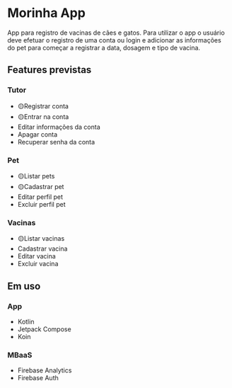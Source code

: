 # Morinha App
App para registro de vacinas de cães e gatos. Para utilizar o app o usuário deve efetuar o registro de uma conta ou login e adicionar as informações do pet para começar a registrar a data, dosagem e tipo de vacina.

## Features previstas 
### Tutor
- 🟡Registrar conta
- 🟡Entrar na conta
- Editar informações da conta
- Apagar conta
- Recuperar senha da conta

### Pet
- 🟡Listar pets
- 🟡Cadastrar pet
- Editar perfil pet
- Excluir perfil pet

### Vacinas
- 🟡Listar vacinas
- Cadastrar vacina
- Editar vacina
- Excluir vacina

## Em uso

### App
- Kotlin
- Jetpack Compose
- Koin

### MBaaS
- Firebase Analytics
- Firebase Auth
